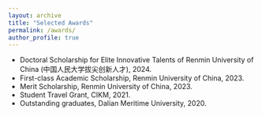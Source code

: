 ```yaml
---
layout: archive
title: "Selected Awards"
permalink: /awards/
author_profile: true
---
```

- Doctoral Scholarship for Elite Innovative Talents of Renmin University of China (中国人民大学拔尖创新人才), 2024.
- First-class Academic Scholarship, Renmin University of China, 2023.
- Merit Scholarship, Renmin University of China, 2023.
- Student Travel Grant, CIKM, 2021.
- Outstanding graduates, Dalian Meritime University, 2020.

